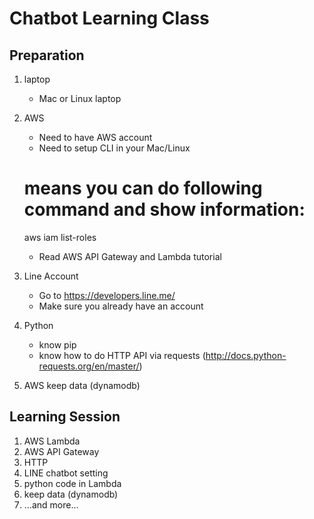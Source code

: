 
# Chatbot Learning Class #


## Preparation ##

1. laptop
    * Mac or Linux laptop

2. AWS
    * Need to have AWS account 
    * Need to setup CLI in your Mac/Linux
     # means you can do following command and show information:
     aws iam list-roles
    * Read AWS API Gateway and Lambda tutorial

3. Line Account
    * Go to https://developers.line.me/
    * Make sure you already have an account

4. Python
    * know pip 
    * know how to do HTTP API via requests (http://docs.python-requests.org/en/master/)
    
5. AWS keep data (dynamodb)
## Learning Session ##
1. AWS Lambda
2. AWS API Gateway
3. HTTP
4. LINE chatbot setting
5. python code in Lambda
6. keep data (dynamodb)
7. ...and more...
